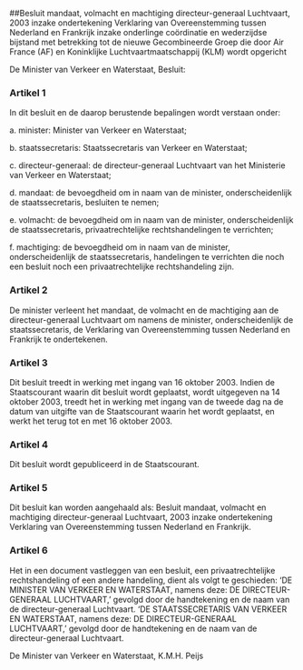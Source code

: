 <meta http-equiv='Content-Type' content='text/html; charset=utf-8' />

##Besluit mandaat, volmacht en machtiging directeur-generaal Luchtvaart, 2003 inzake ondertekening Verklaring van Overeenstemming tussen Nederland en Frankrijk inzake onderlinge coördinatie en wederzijdse bijstand met betrekking tot de nieuwe Gecombineerde Groep die door Air France (AF) en Koninklijke Luchtvaartmaatschappij (KLM) wordt opgericht 

De Minister van Verkeer en Waterstaat,  Besluit:    

### Artikel  1  

In dit besluit en de daarop berustende bepalingen wordt verstaan onder: 

a. minister: Minister van Verkeer en Waterstaat;  

b. staatssecretaris: Staatssecretaris van Verkeer en Waterstaat;  

c. directeur-generaal: de directeur-generaal Luchtvaart van het Ministerie van Verkeer en Waterstaat;  

d. mandaat: de bevoegdheid om in naam van de minister, onderscheidenlijk de staatssecretaris, besluiten te nemen;  

e. volmacht: de bevoegdheid om in naam van de minister, onderscheidenlijk de staatssecretaris, privaatrechtelijke rechtshandelingen te verrichten;  

f. machtiging: de bevoegdheid om in naam van de minister, onderscheidenlijk de staatssecretaris, handelingen te verrichten die noch een besluit noch een privaatrechtelijke rechtshandeling zijn.   

### Artikel  2  

De minister verleent het mandaat, de volmacht en de machtiging aan de directeur-generaal Luchtvaart om namens de minister, onderscheidenlijk de staatssecretaris, de Verklaring van Overeenstemming tussen Nederland en Frankrijk te ondertekenen. 

### Artikel  3  

Dit besluit treedt in werking met ingang van 16 oktober 2003. Indien de Staatscourant waarin dit besluit wordt geplaatst, wordt uitgegeven na 14 oktober 2003, treedt het in werking met ingang van de tweede dag na de datum van uitgifte van de Staatscourant waarin het wordt geplaatst, en werkt het terug tot en met 16 oktober 2003. 

### Artikel  4  

Dit besluit wordt gepubliceerd in de Staatscourant. 

### Artikel  5  

Dit besluit kan worden aangehaald als: Besluit mandaat, volmacht en machtiging directeur-generaal Luchtvaart, 2003 inzake ondertekening Verklaring van Overeenstemming tussen Nederland en Frankrijk. 

### Artikel  6  

Het in een document vastleggen van een besluit, een privaatrechtelijke rechtshandeling of een andere handeling, dient als volgt te geschieden: ‘DE MINISTER VAN VERKEER EN WATERSTAAT, namens deze: DE DIRECTEUR-GENERAAL LUCHTVAART,’ gevolgd door de handtekening en de naam van de directeur-generaal Luchtvaart. ‘DE STAATSSECRETARIS VAN VERKEER EN WATERSTAAT, namens deze: DE DIRECTEUR-GENERAAL LUCHTVAART,’ gevolgd door de handtekening en de naam van de directeur-generaal Luchtvaart. 

De 
Minister van Verkeer en Waterstaat,
K.M.H. Peijs      
